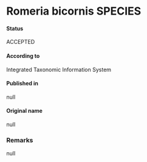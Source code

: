 # Romeria bicornis SPECIES

#### Status
ACCEPTED

#### According to
Integrated Taxonomic Information System

#### Published in
null

#### Original name
null

### Remarks
null
